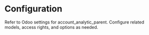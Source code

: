 # Configuration

Refer to Odoo settings for account_analytic_parent. Configure related models, access rights, and options as needed.
